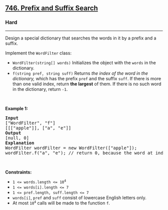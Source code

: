 <h2><a href="https://leetcode.com/problems/prefix-and-suffix-search">746. Prefix and Suffix Search</a></h2><h3>Hard</h3><hr><p>Design a special dictionary that searches the words in it by a prefix and a suffix.</p>

<p>Implement the <code>WordFilter</code> class:</p>

<ul>
	<li><code>WordFilter(string[] words)</code> Initializes the object with the <code>words</code> in the dictionary.</li>
	<li><code>f(string pref, string suff)</code> Returns <em>the index of the word in the dictionary,</em> which has the prefix <code>pref</code> and the suffix <code>suff</code>. If there is more than one valid index, return <strong>the largest</strong> of them. If there is no such word in the dictionary, return <code>-1</code>.</li>
</ul>

<p>&nbsp;</p>
<p><strong class="example">Example 1:</strong></p>

<pre>
<strong>Input</strong>
[&quot;WordFilter&quot;, &quot;f&quot;]
[[[&quot;apple&quot;]], [&quot;a&quot;, &quot;e&quot;]]
<strong>Output</strong>
[null, 0]
<strong>Explanation</strong>
WordFilter wordFilter = new WordFilter([&quot;apple&quot;]);
wordFilter.f(&quot;a&quot;, &quot;e&quot;); // return 0, because the word at index 0 has prefix = &quot;a&quot; and suffix = &quot;e&quot;.
</pre>

<p>&nbsp;</p>
<p><strong>Constraints:</strong></p>

<ul>
	<li><code>1 &lt;= words.length &lt;= 10<sup>4</sup></code></li>
	<li><code>1 &lt;= words[i].length &lt;= 7</code></li>
	<li><code>1 &lt;= pref.length, suff.length &lt;= 7</code></li>
	<li><code>words[i]</code>, <code>pref</code> and <code>suff</code> consist of lowercase English letters only.</li>
	<li>At most <code>10<sup>4</sup></code> calls will be made to the function <code>f</code>.</li>
</ul>
